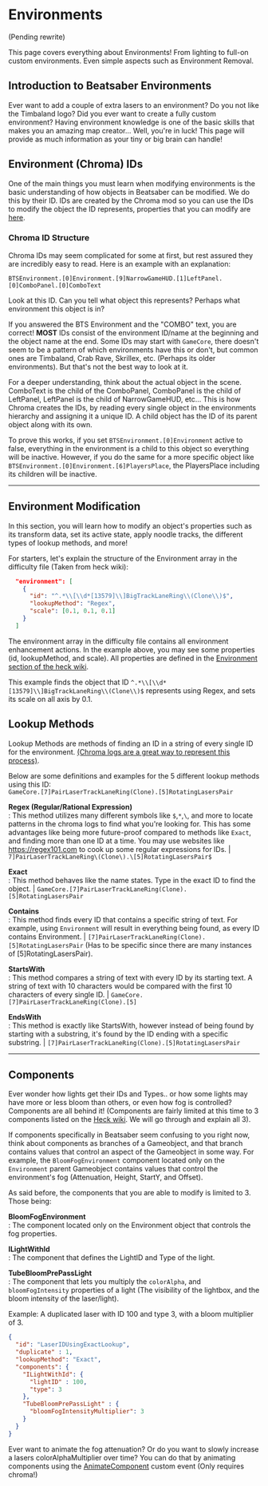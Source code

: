 # Environments
(Pending rewrite)

This page covers everything about Environments! From lighting to full-on custom environments. Even simple aspects such as Environment Removal.

## Introduction to Beatsaber Environments
Ever want to add a couple of extra lasers to an environment? Do you not like the Timbaland logo? Did you ever want to create a fully custom environment? Having environment knowledge is one of the basic skills that makes you an amazing map creator... Well, you're in luck! This page will provide as much information as your tiny or big brain can handle!

## Environment (Chroma) IDs
One of the main things you must learn when modifying environments is the basic understanding of how objects in Beatsaber can be modified. We do this by their ID. IDs are created by the Chroma mod so you can use the IDs to modify the object the ID represents, properties that you can modify are [here](https://heck.aeroluna.dev/environment/environment/#environment-enhancements).

### Chroma ID Structure
Chroma IDs may seem complicated for some at first, but rest assured they are incredibly easy to read. Here is an example with an explanation:

```BTSEnvironment.[0]Environment.[9]NarrowGameHUD.[1]LeftPanel.[0]ComboPanel.[0]ComboText```

Look at this ID. Can you tell what object this represents? Perhaps what environment this object is in? 

If you answered the BTS Environment and the "COMBO" text, you are correct! **MOST** IDs consist of the environment ID/name at the beginning and the object name at the end. Some IDs may start with `GameCore`, there doesn't seem to be a pattern of which environments have this or don't, but common ones are Timbaland, Crab Rave, Skrillex, etc. (Perhaps its older environments).
But that's not the best way to look at it.

For a deeper understanding, think about the actual object in the scene. ComboText is the child of the ComboPanel, ComboPanel is the child of LeftPanel, LeftPanel is the child of NarrowGameHUD, etc... This is how Chroma creates the IDs, by reading every single object in the environments hierarchy and assigning it a unique ID. A child object has the ID of its parent object along with its own.

To prove this works, if you set ```BTSEnvironment.[0]Environment``` active to false, everything in the environment is a child to this object so everything will be inactive. However, if you do the same for a more specific object like ```BTSEnvironment.[0]Environment.[6]PlayersPlace```, the PlayersPlace including its children will be inactive.

<hr>

## Environment Modification
In this section, you will learn how to modify an object's properties such as its transform data, set its active state, apply noodle tracks, the different types of lookup methods, and more!

For starters, let's explain the structure of the Environment array in the difficulty file (Taken from heck wiki):
```json
  "environment": [
    {
      "id": "^.*\\[\\d*[13579]\\]BigTrackLaneRing\\(Clone\\)$",
      "lookupMethod": "Regex",
      "scale": [0.1, 0.1, 0.1]
    }
  ]
```

The environment array in the difficulty file contains all environment enhancement actions. In the example above, you may see some properties (id, lookupMethod, and scale). All properties are defined in the [Environment section of the heck wiki](https://heck.aeroluna.dev/environment/environment/#adding-commands). 

This example finds the object that ID ```^.*\\[\\d*[13579]\\]BigTrackLaneRing\\(Clone\\)$``` represents using Regex, and sets its scale on all axis by 0.1.

## Lookup Methods
Lookup Methods are methods of finding an ID in a string of every single ID for the environment. [(Chroma logs are a great way to represent this process)](https://github.com/UGEcko/Chroodle/blob/main/ChromaLogs/1.29.1/V2/BTSEnvironment.log).

Below are some definitions and examples for the 5 different lookup methods using this ID: 
<br>
``GameCore.[7]PairLaserTrackLaneRing(Clone).[5]RotatingLasersPair`` 

**Regex (Regular/Rational Expression)** <br>: This method utilizes many different symbols like `$`,`*`,`\`, and more to locate patterns in the chroma logs to find what you're looking for. This has some advantages like being more future-proof compared to methods like `Exact`, and finding more than one ID at a time. You may use websites like https://regex101.com to cook up some regular expressions for IDs. | ``7]PairLaserTrackLaneRing\(Clone\).\[5]RotatingLasersPair$``

**Exact** <br>: This method behaves like the name states. Type in the exact ID to find the object. | ``GameCore.[7]PairLaserTrackLaneRing(Clone).[5]RotatingLasersPair``

**Contains** <br>: This method finds every ID that contains a specific string of text. For example, using `Environment` will result in everything being found, as every ID contains Environment. | ```[7]PairLaserTrackLaneRing(Clone).[5]RotatingLasersPair``` (Has to be specific since there are many instances of [5]RotatingLasersPair).

**StartsWith** <br>: This method compares a string of text with every ID by its starting text. A string of text with 10 characters would be compared with the first 10 characters of every single ID. | ```GameCore.[7]PairLaserTrackLaneRing(Clone).[5]```

**EndsWith** <br>: This method is exactly like StartsWith, however instead of being found by starting with a substring, it's found by the ID ending with a specific substring. | ```[7]PairLaserTrackLaneRing(Clone).[5]RotatingLasersPair```

<hr>

## Components
Ever wonder how lights get their IDs and Types.. or how some lights may have more or less bloom than others, or even how fog is controlled? Components are all behind it! (Components are fairly limited at this time to 3 components listed on the [Heck wiki](https://heck.aeroluna.dev/environment/environment/#components). We will go through and explain all 3).

If components specifically in Beatsaber seem confusing to you right now, think about components as branches of a Gameobject, and that branch contains values that control an aspect of the Gameobject in some way. For example, the `BloomFogEnvironment` component located only on the `Environment` parent Gameobject contains values that control the environment's fog (Attenuation, Height, StartY, and Offset). 

As said before, the components that you are able to modify is limited to 3. Those being:

**BloomFogEnvironment** <br> : The component located only on the Environment object that controls the fog properties.

**ILightWithId** <br>: The component that defines the LightID and Type of the light.

**TubeBloomPrePassLight** <br>: The component that lets you multiply the `colorAlpha`, and `bloomFogIntensity` properties of a light (The visibility of the lightbox, and the bloom intensity of the laser/light).


Example: A duplicated laser with ID 100 and type 3, with a bloom multiplier of 3.
```json
{
  "id": "LaserIDUsingExactLookup",
  "duplicate" : 1,
  "lookupMethod": "Exact",
  "components": {
    "ILightWithId": {
      "lightID" : 100,
      "type": 3
    },
    "TubeBloomPrePassLight" : {
      "bloomFogIntensityMultiplier": 3
    }
  }
}
```

Ever want to animate the fog attenuation? Or do you want to slowly increase a lasers colorAlphaMultiplier over time? You can do that by animating components using the [AnimateComponent](https://heck.aeroluna.dev/animation/additional-events/#animatecomponent) custom event (Only requires chroma!)